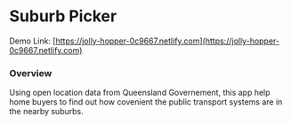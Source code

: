 # Suburb Picker

Demo Link: [https://jolly-hopper-0c9667.netlify.com](https://jolly-hopper-0c9667.netlify.com)


### Overview

Using open location data from Queensland Governement, this app help home buyers to find out how covenient the public transport systems are in the nearby suburbs. 

